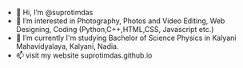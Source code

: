 - 👋 Hi, I’m @suprotimdas
- 👀 I’m interested in Photography, Photos and Video
Editing, Web Designing, Coding
(Python,C++,HTML,CSS,
Javascript etc.)
- 🌱 I’m currently I'm studying Bachelor of Science
Physics in Kalyani Mahavidyalaya, Kalyani, Nadia.
- 📫 visit my website suprotimdas.github.io

<!---
suprotimdas/suprotimdas is a ✨ special ✨ repository because its `README.md` (this file) appears on your GitHub profile.
You can click the Preview link to take a look at your changes.
--->
